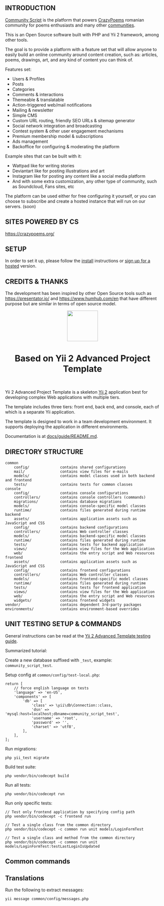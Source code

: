 INTRODUCTION
-------------------

[Community Script](https://communityscript.org/) is the platform that powers 
[CrazyPoems](https://crazypoems.org/) romanian community for poems enthusiasts and 
many other [communities](https://communityscript.org/network).

This is an Open Source software built with PHP and Yii 2 framework, among other tools.

The goal is to provide a platform with a feature set that will allow anyone to 
easily build an online community around content creation, such as: articles, 
poems, drawings, art, and any kind of content you can think of.

Features set:  

- Users & Profiles
- Posts
- Categories
- Comments & interactions
- Themeable & translatable
- Action-triggered web/mail notifications
- Mailing & newsletter
- Simple CMS
- Custom URL routing, friendly SEO URLs & sitemap generator
- Social network integration and broadcasting
- Contest system & other user engagement mechanisms
- Premium membership model & subscriptions
- Ads management
- Backoffice for configuring & moderating the platform

Example sites that can be built with it:  

- Wattpad like for writing stories
- Deviantart like for posting illustrations and art
- Instagram like for posting any content like a social media platform
- And with some extra customization, any other type of community, such as Soundcloud, Fans sites, etc

The platform can be used either for free configuring it yourself, or you can choose 
to subscribe and create a hosted instance that will run on our servers. (soon)

SITES POWERED BY CS
-------------------

https://crazypoems.org/

SETUP
-------------------

In order to set it up, please follow the [install](docs/guide/INSTALL.md) instructions 
or [sign up for a hosted](https://communityscript.org/hosted) version.

CREDITS & THANKS
-------------------

The development has been inspired by other Open Source tools such as 
https://presentator.io/ and https://www.humhub.com/en that have different purpose 
but are similar in terms of open source model.

<p align="center">
    <a href="https://github.com/yiisoft" target="_blank">
        <img src="https://avatars0.githubusercontent.com/u/993323" height="100px">
    </a>
    <h1 align="center">Based on Yii 2 Advanced Project Template</h1>
    <br>
</p>

Yii 2 Advanced Project Template is a skeleton [Yii 2](http://www.yiiframework.com/) application best for
developing complex Web applications with multiple tiers.

The template includes three tiers: front end, back end, and console, each of which
is a separate Yii application.

The template is designed to work in a team development environment. It supports
deploying the application in different environments.

Documentation is at [docs/guide/README.md](https://github.com/yiisoft/yii2-app-advanced/blob/master/docs/guide/README.md).

DIRECTORY STRUCTURE
-------------------

```
common
    config/              contains shared configurations
    mail/                contains view files for e-mails
    models/              contains model classes used in both backend and frontend
    tests/               contains tests for common classes    
console
    config/              contains console configurations
    controllers/         contains console controllers (commands)
    migrations/          contains database migrations
    models/              contains console-specific model classes
    runtime/             contains files generated during runtime
backend
    assets/              contains application assets such as JavaScript and CSS
    config/              contains backend configurations
    controllers/         contains Web controller classes
    models/              contains backend-specific model classes
    runtime/             contains files generated during runtime
    tests/               contains tests for backend application    
    views/               contains view files for the Web application
    web/                 contains the entry script and Web resources
frontend
    assets/              contains application assets such as JavaScript and CSS
    config/              contains frontend configurations
    controllers/         contains Web controller classes
    models/              contains frontend-specific model classes
    runtime/             contains files generated during runtime
    tests/               contains tests for frontend application
    views/               contains view files for the Web application
    web/                 contains the entry script and Web resources
    widgets/             contains frontend widgets
vendor/                  contains dependent 3rd-party packages
environments/            contains environment-based overrides
```

UNIT TESTING SETUP & COMMANDS
-------------------

General instructions can be read at the [Yii 2 Advanced Template testing guide](https://github.com/yiisoft/yii2-app-advanced/blob/master/docs/guide/start-testing.md).

Summarized tutorial:  

Create a new database suffixed with `_test`, example: `community_script_test`.

Setup config at `common/config/test-local.php`:  

```
return [
    // force english language on tests
    'language' => 'en-US',
    'components' => [
        'db' => [
            'class' => \yii\db\Connection::class,
            'dsn' => 'mysql:host=localhost;dbname=community_script_test',
            'username' => 'root',
            'password' => '',
            'charset' => 'utf8',
        ],
    ],
];
```

Run migrations:  

```
php yii_test migrate
```

Build test suite:  

```
php vendor/bin/codecept build
```

Run all tests:  

```
php vendor/bin/codecept run
```

Run only specific tests:  

```
// Test only frontend application by specifying config path
php vendor/bin/codecept -c frontend run

// Test a single class from the common directory
php vendor/bin/codecept -c common run unit models/LoginFormTest

// Test a single class and method from the common directory
php vendor/bin/codecept -c common run unit models/LoginFormTest:testLastLoginIsUpdated
```

Common commands
-------------------

## Translations

Run the following to extract messages: 

```
yii message common/config/messages.php
```